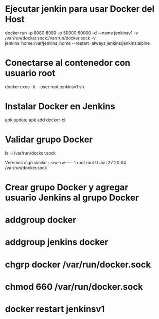 # Ejecutar jenkin para usar Docker del Host

docker run -p 8080:8080 -p 50000:50000 -d --name jenkinsv1 -v /var/run/docker.sock:/var/run/docker.sock -v jenkins_home:/var/jenkins_home  --restart=always jenkins/jenkins:alpine

# Conectarse al contenedor con usuario root

docker exec -it --user root jenkinsv1 sh

# Instalar Docker en Jenkins

apk update
apk add docker-cli

# Validar grupo Docker

ls -l /var/run/docker.sock

Veremos algo similar : srw-rw---- 1 root root 0 Jun 27 20:04 /var/run/docker.sock

# Crear grupo Docker y agregar usuario Jenkins al grupo Docker

# addgroup docker
# addgroup jenkins docker
# chgrp docker /var/run/docker.sock
# chmod 660 /var/run/docker.sock
# docker restart jenkinsv1
